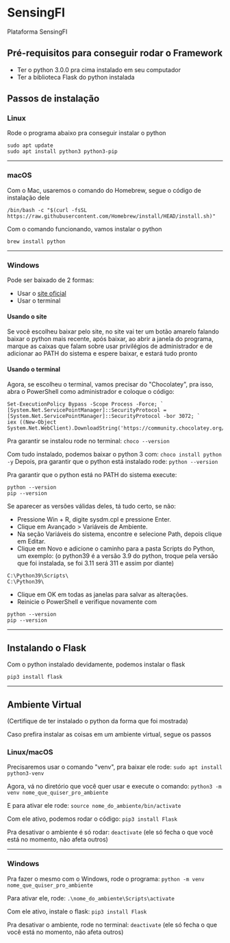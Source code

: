 # SensingFI
Plataforma SensingFI

## Pré-requisitos para conseguir rodar o Framework

- Ter o python 3.0.0 pra cima instalado em seu computador
- Ter a biblioteca Flask do python instalada

## Passos de instalação
### Linux 
Rode o programa abaixo pra conseguir instalar o python
```
sudo apt update
sudo apt install python3 python3-pip
```

---
### macOS
Com o Mac, usaremos o comando do Homebrew, segue o código de instalação dele
```
/bin/bash -c "$(curl -fsSL https://raw.githubusercontent.com/Homebrew/install/HEAD/install.sh)"
```

Com o comando funcionando, vamos instalar o python
```
brew install python
```

---
### Windows
Pode ser baixado de 2 formas: 
- Usar o [site oficial](https://www.python.org/downloads/)
- Usar o terminal

#### Usando o site
Se você escolheu baixar pelo site, no site vai ter um botão amarelo falando baixar o python mais recente, após baixar, ao abrir a janela do programa, marque as caixas que falam sobre usar privilégios de administrador e de adicionar ao PATH do sistema e espere baixar, e estará tudo pronto

#### Usando o terminal
Agora, se escolheu o terminal, vamos precisar do "Chocolatey", pra isso, abra o PowerShell como administrador e coloque o código:
```
Set-ExecutionPolicy Bypass -Scope Process -Force; `
[System.Net.ServicePointManager]::SecurityProtocol = [System.Net.ServicePointManager]::SecurityProtocol -bor 3072; `
iex ((New-Object System.Net.WebClient).DownloadString('https://community.chocolatey.org/install.ps1'))
```
Pra garantir se instalou rode no terminal:  `choco --version`

Com tudo instalado, podemos baixar o python 3 com: `choco install python -y`
Depois, pra garantir que o python está instalado rode: `python --version`

Pra garantir que o python está no PATH do sistema execute:
```
python --version
pip --version
```
Se aparecer as versões válidas deles, tá tudo certo, se não:

- Pressione Win + R, digite sysdm.cpl e pressione Enter.
- Clique em Avançado > Variáveis de Ambiente.
- Na seção Variáveis do sistema, encontre e selecione Path, depois clique em Editar.
- Clique em Novo e adicione o caminho para a pasta Scripts do Python, um exemplo: (o python39 é a versão 3.9 do python, troque pela versão que foi instalada, se foi 3.11 será 311 e assim por diante)
```
C:\Python39\Scripts\
C:\Python39\
```
- Clique em OK em todas as janelas para salvar as alterações.
- Reinicie o PowerShell e verifique novamente com
```
python --version
pip --version
```

---
## Instalando o Flask
Com o python instalado devidamente, podemos instalar o flask
```
pip3 install flask
```
---
## Ambiente Virtual
(Certifique de ter instalado o python da forma que foi mostrada)

Caso prefira instalar as coisas em um ambiente virtual, segue os passos

### Linux/macOS
Precisaremos usar o comando "venv", pra baixar ele rode: `sudo apt install python3-venv`

Agora, vá no diretório que você quer usar e execute o comando: `python3 -m venv nome_que_quiser_pro_ambiente`

E para ativar ele rode: `source nome_do_ambiente/bin/activate`

Com ele ativo, podemos rodar o código: `pip3 install Flask`

Pra desativar o ambiente é só rodar: `deactivate` (ele só fecha o que você está no momento, não afeta outros)

---
### Windows
Pra fazer o mesmo com o Windows, rode o programa: `python -m venv nome_que_quiser_pro_ambiente`

Para ativar ele, rode: `.\nome_do_ambiente\Scripts\activate`

Com ele ativo, instale o flask: `pip3 install Flask`

Pra desativar o ambiente, rode no terminal: `deactivate` (ele só fecha o que você está no momento, não afeta outros)








